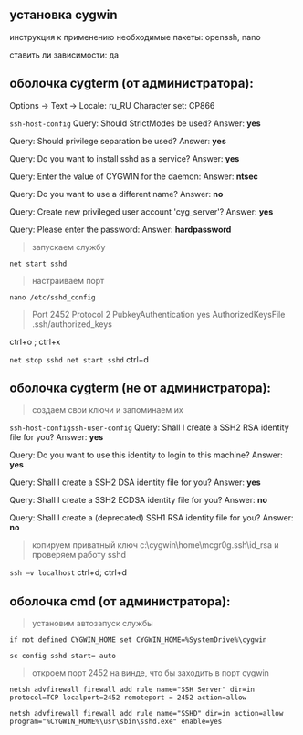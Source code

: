 установка cygwin
----------------

инструкция к применению
необходимые пакеты: openssh, nano

ставить ли зависимости: да

оболочка cygterm (от администратора):
-------------------------------------
Options -> Text -> Locale: ru_RU Character set: CP866

`ssh-host-config`
Query: Should StrictModes be used?
Answer: **yes**

Query: Should privilege separation be used?
Answer: **yes**

Query: Do you want to install sshd as a service?
Answer: **yes**

Query: Enter the value of CYGWIN for the daemon:
Answer: **ntsec**

Query: Do you want to use a different name?
Answer: **no**

Query: Create new privileged user account 'cyg_server'?
Answer: **yes**

Query: Please enter the password:
Answer: **hardpassword**

>запускаем службу

`net start sshd`

>настраиваем порт

`nano /etc/sshd_config`
>Port 2452
>Protocol 2
>PubkeyAuthentication yes
>AuthorizedKeysFile .ssh/authorized_keys

ctrl+o ; ctrl+x

`net stop sshd
net start sshd`
ctrl+d

оболочка cygterm (не от администратора):
----------------------------------------

>создаем свои ключи и запоминаем их

`ssh-host-configssh-user-config`
Query: Shall I create a SSH2 RSA identity file for you?              Answer: **yes**

Query: Do you want to use this identity to login to this machine?    Answer: **yes**

Query: Shall I create a SSH2 DSA identity file for you?              Answer: **yes**

Query: Shall I create a SSH2 ECDSA identity file for you?            Answer: **no**

Query: Shall I create a (deprecated) SSH1 RSA identity file for you? Answer: **no**


>копируем приватный ключ c:\cygwin\home\mcgr0g\.ssh\id_rsa
> и проверяем работу sshd

`ssh –v localhost`
ctrl+d; ctrl+d

оболочка cmd (от администратора):
---------------------------------

>установим автозапуск службы

`if not defined CYGWIN_HOME set CYGWIN_HOME=%SystemDrive%\cygwin`

`sc config sshd start= auto`

>откроем порт 2452 на винде, что бы заходить в порт cygwin

`netsh advfirewall firewall add rule name="SSH Server" dir=in protocol=TCP localport=2452 remoteport = 2452 action=allow`

`netsh advfirewall firewall add rule name="SSHD" dir=in action=allow program="%CYGWIN_HOME%\usr\sbin\sshd.exe" enable=yes`
